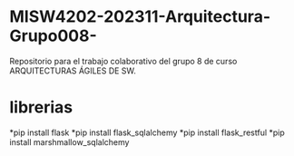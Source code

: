 # MISW4202-202311-Arquitectura-Grupo008-
Repositorio para el trabajo colaborativo del grupo 8 de curso ARQUITECTURAS ÁGILES DE SW.

# librerias
*pip install flask 
*pip install flask_sqlalchemy
*pip install flask_restful 
*pip install marshmallow_sqlalchemy
